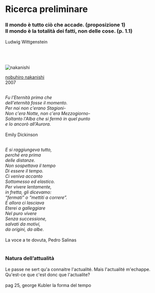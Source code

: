 # Ricerca preliminare


### Il mondo è tutto ciò che accade. (proposizione 1) <br> Il mondo è la totalità dei fatti, non delle cose. (p. 1.1)                   
                                
Ludwig Wittgenstein
<br>
<br>
<br>
<br>

![nakanishi](http://imperfect.it/wp-content/uploads/2013/12/nobuhori-nakanishi-layers.jpg)

[nobuhiro nakanishi](http://nobuhironakanishi.com/)<br>
2007<br>
<br>

*Fu l'Eternità prima che<br>
dell'eternità fosse il momento.<br>
Per noi non c'erano Stagioni-<br>
Non c'era Notte, non c'era Mezzogiorno-<br>
Soltanto l'Alba che si fermò in quel punto<br>
e lo ancorò all'Aurora. <br><br>*
Emily Dickinson<br>
<br>


*E si raggiungeva tutto,<br>
perché era prima<br>
delle distanze.<br>
Non sospettava il tempo<br>
Di essere il tempo.<br>
Ci veniva accanto <br>
Sottomesso ed elastico.<br>
Per vivere lentamente,<br>
in fretta, gli dicevamo:<br>
“fermati” o “mettiti a correre”.<br>
E allora ci lasciava<br>
Eterei a galleggiare<br>
Nel puro vivere<br>
Senza successione,<br>
salvati da motivi,<br>
da origini, da albe.<br>*
<br>
La voce a te dovuta, Pedro Salinas<br>
<br>


### Natura dell’attualità 
Le passe ne sert qu'a connaitre l'actualité. Mais l'actualité m'echappe. Qu'est-ce que c'est donc que l'actualite?<br>
<br>
pag 25, george Kubler la forma del tempo<br>
<br>

